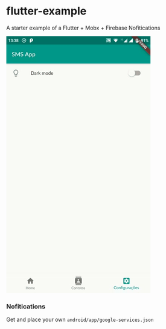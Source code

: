 # flutter-example
A starter example of a Flutter + Mobx + Firebase Nofitications

![flutter-example anim](https://raw.githubusercontent.com/jonataswalker/flutter-example/screenshot/images/anim.gif)

### Nofitications
Get and place your own `android/app/google-services.json`
